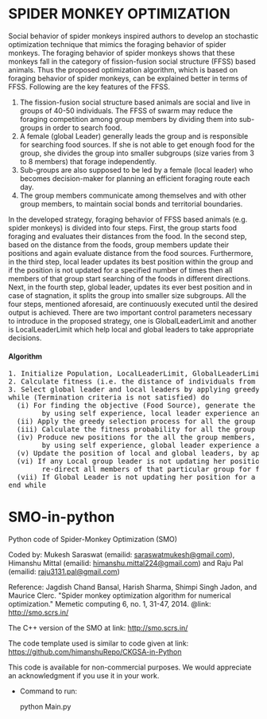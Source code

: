 # SPIDER MONKEY OPTIMIZATION

Social behavior of spider monkeys inspired authors to develop an stochastic optimization technique that mimics the foraging behavior of spider monkeys. The foraging behavior of spider monkeys shows that these monkeys fall in the category of fission-fusion social structure (FFSS) based animals. Thus the proposed optimization algorithm, which is based on foraging behavior of spider monkeys, can be explained better in terms of FFSS. Following are the key features of the FFSS.
1.	The fission-fusion social structure based animals are social and live in groups of 40-50 individuals. The FFSS of swarm may reduce the foraging competition among group members by dividing them into sub-groups in order to search food.
2.	A female (global Leader) generally leads the group and is responsible for searching food sources. If she is not able to get enough food for the group, she divides the group into smaller subgroups (size varies from 3 to 8 members) that forage independently.
3.	Sub-groups are also supposed to be led by a female (local leader) who becomes decision-maker for planning an efficient foraging route each day.
4.	The group members communicate among themselves and with other group members, to maintain social bonds and territorial boundaries.

In the developed strategy, foraging behavior of FFSS based animals (e.g. spider monkeys) is divided into four steps. First, the group starts food foraging and evaluates their distances from the food. In the second step, based on the distance from the foods, group members update their positions and again evaluate distance from the food sources. Furthermore, in the third step, local leader updates its best position within the group and if the position is not updated for a specified number of times then all members of that group start searching of the foods in different directions. Next, in the fourth step, global leader, updates its ever best position and in case of stagnation, it splits the group into smaller size subgroups. All the four steps, mentioned aforesaid, are continuously executed until the desired output is achieved. There are two important control parameters necessary to introduce in the proposed strategy, one is GlobalLeaderLimit and another is LocalLeaderLimit which help local and global leaders to take appropriate decisions.

#### Algorithm
<pre>
1. Initialize Population, LocalLeaderLimit, GlobalLeaderLimit, pr.
2. Calculate fitness (i.e. the distance of individuals from food sources).
3. Select global leader and local leaders by applying greedy selection. 
while (Termination criteria is not satisfied) do
&nbsp;&nbsp;(i)	For finding the objective (Food Source), generate the new positions for all the group members 
&nbsp;&nbsp;&nbsp;&nbsp;&nbsp;&nbsp;&nbsp;&nbsp;by using self experience, local leader experience and group members experience.
&nbsp;&nbsp;(ii) Apply the greedy selection process for all the group members based on their fitness.
&nbsp;&nbsp;(iii) Calculate the fitness probability for all the group members. 
&nbsp;&nbsp;(iv) Produce new positions for the all the group members, selected based on the fitness probability, 
&nbsp;&nbsp;&nbsp;&nbsp;&nbsp;&nbsp;&nbsp;&nbsp;by using self experience, global leader experience and group members’ experiences.
&nbsp;&nbsp;(v)	Update the position of local and global leaders, by applying the greedy selection process on all the groups.
&nbsp;&nbsp;(vi) If any Local group leader is not updating her position after a specified number of times (LocalLeaderLimit) then 
&nbsp;&nbsp;&nbsp;&nbsp;&nbsp;&nbsp;&nbsp;&nbsp;re-direct all members of that particular group for foraging.
&nbsp;&nbsp;(vii) If Global Leader is not updating her position for a specified number of times (GlobalLeaderLimit) then she divides &nbsp;&nbsp;&nbsp;&nbsp;&nbsp;&nbsp;&nbsp;&nbsp;the group into smaller groups. 
end while
</pre>

# SMO-in-python
Python code of Spider-Monkey Optimization (SMO)

Coded by: Mukesh Saraswat (emailid: saraswatmukesh@gmail.com), Himanshu Mittal (emailid: himanshu.mittal224@gmail.com) and Raju Pal (emailid: raju3131.pal@gmail.com)

Reference: Jagdish Chand Bansal, Harish Sharma, Shimpi Singh Jadon, and Maurice Clerc. "Spider monkey optimization algorithm for numerical optimization." Memetic computing 6, no. 1, 31-47, 2014.
@link: http://smo.scrs.in/

The C++ version of the SMO at link: http://smo.scrs.in/

The code template used is similar to code given at link: https://github.com/himanshuRepo/CKGSA-in-Python

This code is available for non-commercial purposes. We would appreciate an acknowledgment if you use it in your work.

* Command to run:

	python Main.py

